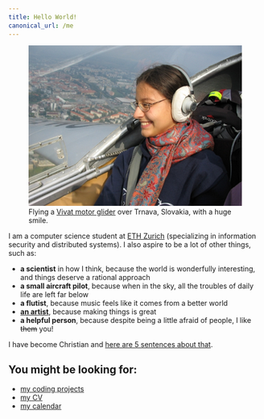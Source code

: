 ```yaml
---
title: Hello World!
canonical_url: /me
---
```


<figure class="figure float-right ml-3">
  <img src="pilot.jpg" class="figure-img img-fluid rounded" alt="Flying a Vivat motor glider over Trnava, Slovakia, with a huge smile.">
  <figcaption class="figure-caption text-right">Flying a <a href="http://www.airplane-pictures.net/type.php?p=739">Vivat motor glider</a> over Trnava, Slovakia, with a huge smile.</figcaption>
</figure>

I am a computer science student at [ETH Zurich](https://www.ethz.ch/) (specializing in information security and distributed systems). I also aspire to be a lot of other things, such as:

- **a scientist** in how I think, because the world is wonderfully interesting, and things deserve a rational approach
- **a small aircraft pilot**, because when in the sky, all the troubles of daily life are left far below
- **a flutist**, because music feels like it comes from a better world
- **[an artist](/making)**, because making things is great
- **a helpful person**, because despite being a little afraid of people, I like <strike>them</strike> you!

I have become Christian and [here are 5 sentences about that](/christian).

You might be looking for:
------------------------

- [my coding projects](/coding)
- [my CV](/cv)
- [my calendar](/busy)
